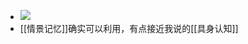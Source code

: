 - ![](https://firebasestorage.googleapis.com/v0/b/firescript-577a2.appspot.com/o/imgs%2Fapp%2Fxinyiheng%2F_N0Fz7kEIH.png?alt=media&token=169e2aa7-79ee-4716-b3c7-7e0a0f26dc03)
- [[情景记忆]]确实可以利用，有点接近我说的[[具身认知]]
